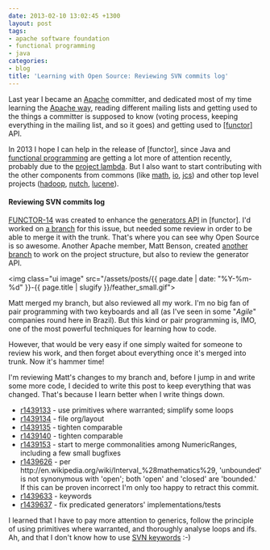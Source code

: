 ```yaml
---
date: 2013-02-10 13:02:45 +1300
layout: post
tags:
- apache software foundation
- functional programming
- java
categories:
- blog
title: 'Learning with Open Source: Reviewing SVN commits log'
---
```


<p>Last year I became an <a href="http://www.apache.org" title="Apache">Apache</a> committer, and dedicated most of my time learning the <a href="http://incubator.apache.org/learn/theapacheway.html" title="The Apache Way">Apache way</a>, reading different mailing lists and getting used to the things a committer is supposed to know (voting process, keeping everything in the mailing list, and so it goes) and getting used to <a href="http://commons.apache.org/functor" title="Apache Commons Functor">[functor]</a> API.</p>

<p>In 2013 I hope I can help in the release of [functor], since Java and <a href="http://reddit.com/r/functionalprogramming">functional programming</a> are getting a lot more of attention recently, probably due to the <a href="http://openjdk.java.net/projects/lambda/" title="Project Lambda">project lambda</a>. But I also want to start contributing with the other components from commons (like <a href="http://commons.apache.org/math/" title="Apache Commons Math">math</a>, <a href="http://commons.apache.org/io/" title="Apache Commons IO">io</a>, <a href="http://commons.apache.org/jcs/" title="Apache Commons JCS">jcs</a>) and other top level projects (<a href="http://hadoop.apache.org/" title="Apache Hadoop">hadoop</a>, <a href="http://nutch.apache.org/" title="Apache Nutch">nutch</a>, <a href="http://lucene.apache.org/" title="Apache Lucene">lucene</a>).</p>

<h4>Reviewing SVN commits log</h4>

<p><a href="https://issues.apache.org/jira/browse/FUNCTOR-14" title="Apache Commons Functor - Issue 14">FUNCTOR-14</a> was created to enhance the <a href="http://commons.apache.org/functor/apidocs/org/apache/commons/functor/generator/package-summary.html">generators API</a> in [functor]. I'd worked on <a href="http://svn.apache.org/viewvc/commons/proper/functor/branches/generators-FUNCTOR-14/">a branch</a> for this issue, but needed some review in order to be able to merge it with the trunk. That's where you can see why Open Source is so awesome. Another Apache member, Matt Benson, created <a href="http://svn.apache.org/viewvc/commons/proper/functor/branches/FUNCTOR-14-mm/">another branch</a> to work on the project structure, but also to review the generator API.</p>

<img class="ui image" src="/assets/posts/{{ page.date | date: "%Y-%m-%d" }}-{{ page.title | slugify }}/feather_small.gif">

<!--more-->

<p>Matt merged my branch, but also reviewed all my work. I'm no big fan of pair programming with two keyboards and all (as I've seen in some "<em>Agile</em>" companies round here in Brazil). But this kind or pair programming is, IMO, one of the most powerful techniques for learning how to code.</p>

<p>However, that would be very easy if one simply waited for someone to review his work, and then forget about everything once it's merged into trunk. Now it's hammer time!</p>

<p>I'm reviewing Matt's changes to my branch and, before I jump in and write some more code, I decided to write this post to keep everything that was changed. That's because I learn better when I write things down.</p>

<ul>
<li><a href="http://svn.apache.org/viewvc?view=revision&revision=1439133">r1439133</a> - use primitives where warranted; simplify some loops</li>
<li><a href="http://svn.apache.org/viewvc?view=revision&revision=1439134">r1439134</a> - file org/layout</li>
<li><a href="http://svn.apache.org/viewvc?view=revision&revision=1439135">r1439135</a> - tighten comparable</li>
<li><a href="http://svn.apache.org/viewvc?view=revision&revision=1439140">r1439140</a> - tighten comparable</li>
<li><a href="http://svn.apache.org/viewvc?view=revision&revision=1439153">r1439153</a> - start to merge commonalities among NumericRanges, including a few small bugfixes</li>
<li><a href="http://svn.apache.org/viewvc?view=revision&revision=1439626">r1439626</a> - per http://en.wikipedia.org/wiki/Interval_%28mathematics%29, 'unbounded' is not synonymous with 'open'; both 'open' and 'closed' are 'bounded.'  If this can be proven incorrect I'm only too happy to retract this commit.</li>
<li><a href="http://svn.apache.org/viewvc?view=revision&revision=1439633">r1439633</a> - keywords</li>
<li><a href="http://svn.apache.org/viewvc?view=revision&revision=1439637">r1439637</a> - fix predicated generators' implementations/tests</li>
</ul>

<p>I learned that I have to pay more attention to generics, follow the principle of using primitives where warranted, and thoroughly analyse loops and ifs. Ah, and that I don't know how to use <a href="http://svnbook.red-bean.com/en/1.4/svn.advanced.props.special.keywords.html" title="SVN Keywords">SVN keywords</a> :-)</p>
